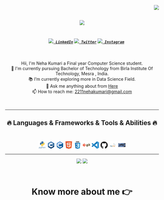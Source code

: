 <!---<h1 align="center">Hi <img src="https://raw.githubusercontent.com/ABSphreak/ABSphreak/master/gifs/Hi.gif" width="30px">, I'm Neha Kumari</h1>


<p align="left"> <img src="https://komarev.com/ghpvc/?username=neha07kumari&label=Profile%20views&color=0e75b6&style=flat" alt="neha07kumari" /> </p>
<img align="right" width=300px alt="Unicorn" src="https://media.giphy.com/media/3ohs4BSacFKI7A717y/giphy.gif" />

<img src="https://media.giphy.com/media/ObNTw8Uzwy6KQ/giphy.gif" width="30px">&nbsp;***Talking about Personal Stuffs...***
-->
<img align="right" src="https://visitor-badge.laobi.icu/badge?page_id=neha07kumari.neha07kumari">

<h1 align="center">
  <a href="https://git.io/typing-svg">
    <img src="https://readme-typing-svg.herokuapp.com/?lines=Hello,folks!!👋;I'm+Neha+Kumari....;Nice+to+meet+you!&center=true&size=30">
  </a>
</h1>

<h5 align="center">
  <code>
    <a href="https://www.linkedin.com/in/neha-kumari-09415a16b/" title="LinkedIn Profile"><img width="22" src="https://cdn2.iconfinder.com/data/icons/social-media-2285/512/1_Linkedin_unofficial_colored_svg-512.png"> LinkedIn</a></code>
  <code><a href="https://twitter.com/Neha_kumari_7" title="Twitter Profile"><img width="22" src="https://cdn2.iconfinder.com/data/icons/social-media-2285/512/1_Twitter3_colored_svg-512.png"> Twitter</a></code>
  <code><a href="https://www.instagram.com/neha7_kashyap/" title="Instagram Profile"><img width="22" src="https://cdn2.iconfinder.com/data/icons/social-media-2285/512/1_Instagram_colored_svg_1-512.png"> Instagram</a></code>
</h5>
<br>
<p align="center">
  Hii, I'm Neha Kumari a Final year Computer Science student.
  <br>
  🔬 I'm currently pursuing Bachelor of Technology from Birla Institute Of Technology, Mesra , India.
  <br>
  📚 I’m currently exploring more in Data Science Field.
  <br>
  💬 Ask me anything about from <a href="https://github.com/neha07kumari/neha07kumari/issues" title="Issues">Here</a>
  <br>
  📫 How to reach me: <a href="mailto: 2211nehakumari@gmail.com">2211nehakumari@gmail.com</a>
</p>
<br>
<hr>
<h2 align="center">🔥 Languages & Frameworks & Tools & Abilities 🔥</h2>
<br>
<p align="center">
  <code><img title="Python" height="25" src="https://raw.githubusercontent.com/devicons/devicon/master/icons/python/python-original-wordmark.svg"></code>
  <code><img title="C++" height="25" src="https://raw.githubusercontent.com/github/explore/80688e429a7d4ef2fca1e82350fe8e3517d3494d/topics/cpp/cpp.png"></code>
  <code><img title="C" height="25" src="https://raw.githubusercontent.com/devicons/devicon/2ae2a900d2f041da66e950e4d48052658d850630/icons/c/c-original.svg"></code>
  <!--<code><img title="Problem Solving" height="25" src=""></code>-->
  <code><img title="HTML5" height="25" src="https://raw.githubusercontent.com/devicons/devicon/2ae2a900d2f041da66e950e4d48052658d850630/icons/html5/html5-original.svg"></code>
  <code><img title="CSS" height="25" src="https://raw.githubusercontent.com/devicons/devicon/master/icons/css3/css3-original-wordmark.svg"></code>
  <code><img title="Git" height="25" src="https://raw.githubusercontent.com/github/explore/80688e429a7d4ef2fca1e82350fe8e3517d3494d/topics/git/git.png"></code>
  <code><img title="Visual Studio Code" height="25" src="https://raw.githubusercontent.com/devicons/devicon/2ae2a900d2f041da66e950e4d48052658d850630/icons/vscode/vscode-original.svg"></code>
  <!--<code><img title="Microsoft Visual Studio" height="25" src=""></code>-->
  <code><img title="GitHub" height="25" src="https://raw.githubusercontent.com/devicons/devicon/2ae2a900d2f041da66e950e4d48052658d850630/icons/github/github-original.svg"></code>
  <code><img title="MySQL" height="25" src="https://raw.githubusercontent.com/github/explore/80688e429a7d4ef2fca1e82350fe8e3517d3494d/topics/mysql/mysql.png"></code>
  <!--<code><img title="Data Structures" height="25" src=""></code>
  <code><img title="Algorithm" height="25" src=""></code>
  <code><img title="Machine Learning" height="25" src=""></code>-->
  <code><img title="PHP" height="25" src="https://raw.githubusercontent.com/devicons/devicon/2ae2a900d2f041da66e950e4d48052658d850630/icons/php/php-original.svg"></code>
</p>
<hr>
<!---
<h2 align="center">⚡ Stats ⚡</h2>
<br>
<p align=center>
  <div align=center>
    <a href="https://github.com/denvercoder1/github-readme-streak-stats" title="Go to Source">
      <img align="left" width=396 src="https://github-readme-streak-stats.herokuapp.com/?user=neha07kumari&theme=react&border=61dafb&hide_border=true" alt="neha07kumari" />
    </a>
    <a href="https://github.com/anuraghazra/github-readme-stats" title="Go to Source">
      <img align="right" width=396 src="https://github-readme-stats.vercel.app/api?username=neha07kumari&show_icons=true&theme=react&border_color=61dafb&hide_border=true" />
    </a>
    </p>
 <!-- </div>
  <br><br><br><br><br><br><br><br><br>
 <div align=center>
    <a href="https://github.com/anuraghazra/github-readme-stats">
      <img width=325 align="center" src="https://github-readme-stats.vercel.app/api/top-langs/?username=neha07kumari&hide=c%23,Python,C++,C,HTML,CSS,JavaScript%2b%2b,Cuda&title_color=61dafb&text_color=ffffff&icon_color=61dafb&bg_color=20232a&langs_count=8&layout=compact&border_color=61dafb&hide_border=true" />
    </a>
  </div>
  <br>
  <!--<img src="https://activity-graph.herokuapp.com/graph?username=neha07kumari&theme=react-dark&bg_color=20232a&hide_border=true" width="100%"/>
</p>

<hr>

<h2 align="center">👨‍💻 Repositories 👨‍💻</h2>
<h4 align="center">
  <a href="https://github.com/neha07kumari?tab=repositories" title="Show Repositories">🔎 Click to view ALL 🔍</a>
</h4>--->
    
<p align="center">
  <img src ="https://github-readme-stats.vercel.app/api?username=neha07kumari&show_icons=true&count_private=true&theme=darcula&hide_border=true&hide=issues,contribs&bg_color=00000000">
<!--  <img src ="https://github-readme-stats.vercel.app/api/top-langs/?username=neha07kumari&layout=compact&hide_border=true&theme=darcula&bg_color=00000000&langs_count=6&hide=jupyter%20notebook,Python,C++,HTML,CSS,JavaScript">-->
  <img src ="https://github-readme-streak-stats.herokuapp.com?user=neha07kumari&theme=darcula&hide_border=true&background=FFFFFF00">
  <br>
</p>
<br>

<h1 align="center">Know more about me 👉 <a href="https://neha07kumari.github.io/portfolio_v1/" title="Website"> </h1>



